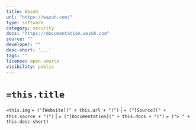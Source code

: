 ```yaml
---
title: Wazuh
url: "https://wazuh.com/"
type: software
category: security
docs: "https://documentation.wazuh.com"
source: ""
developer: ""
desc-short: '...'
tags: ""
license: open source
visibility: public
---
```


# `=this.title`

`=this.img` `= ("[Website](" + this.url + ")")` |  `= ("[Source](" + this.source + ")")` | `= ("[Documentation](" + this.docs + ")")`
`= ("> " + this.desc-short)`
